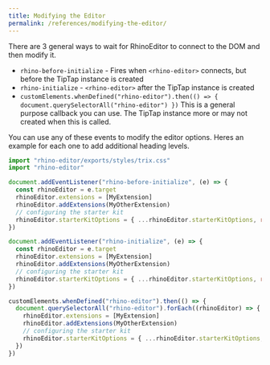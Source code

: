 ```yaml
---
title: Modifying the Editor
permalink: /references/modifying-the-editor/
---
```


There are 3 general ways to wait for RhinoEditor to connect to the DOM and then modify it.

- `rhino-before-initialize` - Fires when `<rhino-editor>` connects, but before the TipTap instance is created
- `rhino-initialize` - `<rhino-editor>` after the TipTap instance is created
- `customElements.whenDefined("rhino-editor").then(() => { document.querySelectorAll("rhino-editor") })` This is a general purpose callback you can use. The TipTap instance more or may not created when this is called.

You can use any of these events to modify the editor options. Heres an example for each one to add
additional heading levels.

```js
import "rhino-editor/exports/styles/trix.css"
import "rhino-editor"

document.addEventListener("rhino-before-initialize", (e) => {
  const rhinoEditor = e.target
  rhinoEditor.extensions = [MyExtension]
  rhinoEditor.addExtensions(MyOtherExtension)
  // configuring the starter kit
  rhinoEditor.starterKitOptions = { ...rhinoEditor.starterKitOptions, rhinoGallery: false }
})

document.addEventListener("rhino-initialize", (e) => {
  const rhinoEditor = e.target
  rhinoEditor.extensions = [MyExtension]
  rhinoEditor.addExtensions(MyOtherExtension)
  // configuring the starter kit
  rhinoEditor.starterKitOptions = { ...rhinoEditor.starterKitOptions, rhinoGallery: false }
})

customElements.whenDefined("rhino-editor").then(() => {
  document.querySelectorAll("rhino-editor").forEach((rhinoEditor) => {
    rhinoEditor.extensions = [MyExtension]
    rhinoEditor.addExtensions(MyOtherExtension)
    // configuring the starter kit
    rhinoEditor.starterKitOptions = { ...rhinoEditor.starterKitOptions, rhinoGallery: false }
  })
})
```

